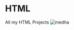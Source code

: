 # HTML
All my HTML Projects
![medha](https://github.com/Medha-Vootoori/HTML/assets/121211005/88b78fc3-6e84-4e79-8cf2-63cdc7e059f1)
